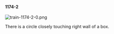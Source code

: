 #### 1174-2
![train-1174-2-0.png](https://github.com/lil-lab/nlvr/raw/master/nlvr/train/images/55/train-1174-2-0.png "train-1174-2-0.png")

There is a circle closely touching right wall of a box.